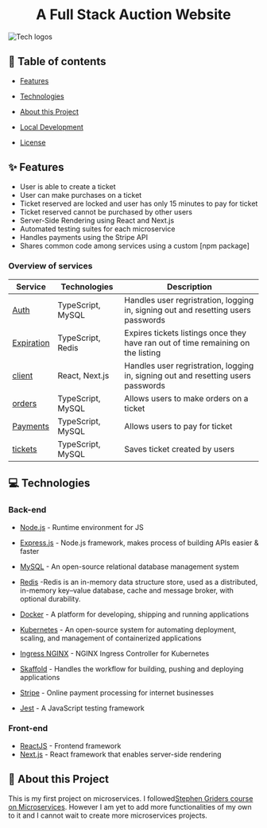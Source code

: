 <h1 align="center">A Full Stack Auction Website</h1>

![Tech logos](https://i.ibb.co/f4Qc3Fj/tech-info-auction-website.png)

## 📝 Table of contents

- [Features](#-features)

- [Technologies](#-technologies)
- [About this Project](#-about-this-project)
- [Local Development](#-local-development)
- [License](#-license)

## ✨ Features

- User is able to create a ticket
- User can make purchases on a ticket
- Ticket reserved are locked and user has only 15 minutes to pay for ticket
- Ticket reserved cannot be purchased by other users
- Server-Side Rendering using React and Next.js
- Automated testing suites for each microservice
- Handles payments using the Stripe API
- Shares common code among services using a custom [npm package]



### Overview of services

| Service                             | Technologies               | Description             |
| ----------------------------------- | -------------------------- | ----------------------- |
| [Auth](./auth)         | TypeScript, MySQL          | Handles user regristration, logging in, signing out and resetting users passwords  |
| [Expiration](./expiration)        |  TypeScript, Redis           | Expires tickets listings once they have ran out of time remaining on the listing    |
|   [client](./client)      |  React, Next.js               | Handles user regristration, logging in, signing out and resetting users passwords |
|  [orders](./orders)    | TypeScript, MySQL          |  Allows users to make orders on a ticket   |
| [Payments](./payment) | TypeScript, MySQL  | Allows users to pay for ticket|
|[tickets](./tickets)  | TypeScript, MySQL          |  Saves ticket created by users |






## 💻 Technologies

### Back-end
- [Node.js](https://nodejs.org/en/) - Runtime environment for JS
- [Express.js](https://expressjs.com/) - Node.js framework, makes process of building APIs easier & faster
- [MySQL](https://www.mysql.com/) -  An open-source relational database management system
- [Redis](https://redis.io/) -Redis is an in-memory data structure store, used as a distributed, in-memory key–value database, cache and message broker, with optional durability.

- [Docker](https://www.docker.com/) - A platform for developing, shipping and running applications
- [Kubernetes](https://kubernetes.io/) -  An open-source system for automating deployment, scaling, and management of containerized applications
- [Ingress NGINX](https://kubernetes.github.io/ingress-nginx/) - NGINX Ingress Controller for Kubernetes
- [Skaffold](https://skaffold.dev/) - Handles the workflow for building, pushing and deploying applications
- [Stripe](https://stripe.com/) - Online payment processing for internet businesses
- [Jest](https://jestjs.io/) - A JavaScript testing framework

### Front-end
- [ReactJS](https://reactjs.org/) - Frontend framework
- [Next.js](https://nextjs.org/) - React framework that enables server-side rendering


## 📙 About this Project

This is my first project on microservices. I followed[Stephen Griders course on Microservices](https://www.udemy.com/course/microservices-with-node-js-and-react/).
However I am yet to add more functionalities of my own to it and I cannot wait to create more microservices projects.









